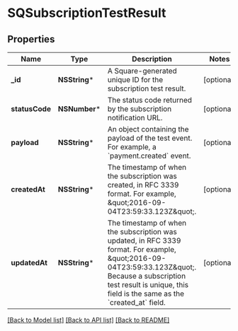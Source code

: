 # SQSubscriptionTestResult

## Properties
Name | Type | Description | Notes
------------ | ------------- | ------------- | -------------
**_id** | **NSString*** | A Square-generated unique ID for the subscription test result. | [optional] 
**statusCode** | **NSNumber*** | The status code returned by the subscription notification URL. | [optional] 
**payload** | **NSString*** | An object containing the payload of the test event. For example, a &#x60;payment.created&#x60; event. | [optional] 
**createdAt** | **NSString*** | The timestamp of when the subscription was created, in RFC 3339 format.  For example, \&quot;2016-09-04T23:59:33.123Z\&quot;. | [optional] 
**updatedAt** | **NSString*** | The timestamp of when the subscription was updated, in RFC 3339 format. For example, \&quot;2016-09-04T23:59:33.123Z\&quot;. Because a subscription test result is unique, this field is the same as the &#x60;created_at&#x60; field. | [optional] 

[[Back to Model list]](../README.md#documentation-for-models) [[Back to API list]](../README.md#documentation-for-api-endpoints) [[Back to README]](../README.md)


